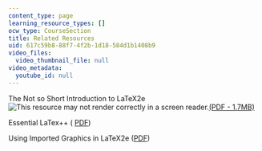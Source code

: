 ```yaml
---
content_type: page
learning_resource_types: []
ocw_type: CourseSection
title: Related Resources
uid: 617c59b8-88f7-4f2b-1d18-584d1b1408b9
video_files:
  video_thumbnail_file: null
video_metadata:
  youtube_id: null
---
```


The Not so Short Introduction to LaTeX2e ![This resource may not render correctly in a screen reader.](/images/inacessible.gif)[(PDF - 1.7MB)](https://tobi.oetiker.ch/lshort/lshort.pdf)

Essential LaTex++ ( [PDF](http://noodle.med.yale.edu/latex/essential.pdf))

Using Imported Graphics in LaTeX2e ([PDF](http://www.ctan.org/tex-archive/info/epslatex.pdf))